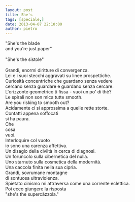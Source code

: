 ```yaml
---
layout: post
title: She's
tags: [speciale,]
date: 2013-04-07 22:10:00
author: pietro
---
```

"She's the blade<br/>and you're just paper"<br/><br/>"She's the sistole"<br/><br/>Grandi, enormi diritture di convergenza.<br/>Lei e i suoi stecchi aggravati su linee prospettiche.<br/>Curiosità concentriche che guardano senza vedere<br/>cercano senza guardare e guardano senza cercare.<br/>L'orizzonte geometrico ti fissa - vuoi un po' di thè?<br/>Le spirali non son mica tutte smooth.<br/>Are you risking to smooth out?<br/>Acidamente ci si approssima a quelle rette storte.<br/>Contatti appena soffocati<br/>si ha paura.<br/>Che<br/>cosa<br/>vuoi.<br/>Interloquire col vuoto<br/>io sono una carenza affettiva.<br/>Un disagio della civiltà in cerca di diagnosi.<br/>Un foruncolo sulla cibernetica del nulla.<br/>Uno starnuto sulla cosmetica della modernità.<br/>Una caccola finita nella sua cipria.<br/>Grandi, sovrumane montagne<br/>di sontuosa ultraviolenza.<br/>Spietato cinismo mi attraversa come una corrente eclettica.<br/>Poi ecco giungere la risposta<br/>"she's the supercàzzola."
